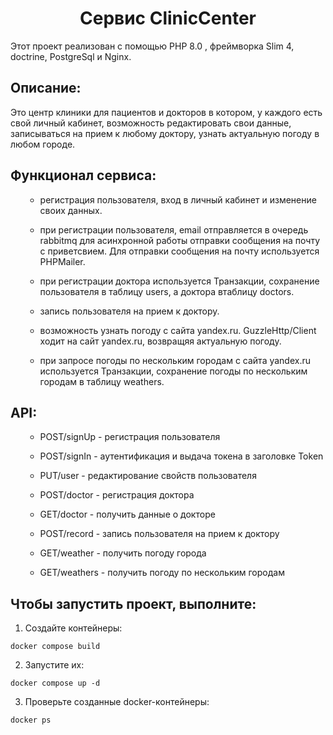  <h1 align="center">Сервис ClinicCenter</h1>
  <p> Этот проект реализован с помощью PHP 8.0 , фреймворка Slim 4, doctrine, PostgreSql и Nginx.
 <h2>Описание:</h2>
  <p> Это центр клиники для пациентов и докторов в котором, у каждого есть свой личный кабинет, возможность редактировать свои данные, записываться на прием к любому доктору, узнать актуальную погоду в любом городе.</p>
<h2>Функционал сервиса:</h2>
<ul>

- регистрация пользователя, вход в личный кабинет и изменение своих данных.

- при регистрации пользователя, email отправляется в очередь rabbitmq для асинхронной работы отправки сообщения на почту с приветсвием. Для отправки сообщения на почту используется PHPMailer.

- при регистрации доктора используется Транзакции, сохранение пользователя в таблицу users, а доктора втаблицу doctors.

- запись пользователя на прием к доктору.

- возможность узнать погоду с сайта yandex.ru. GuzzleHttp/Client ходит на сайт yandex.ru, возвращяя актуальную погоду.

- при запросе погоды по нескольким городам с сайта yandex.ru используется Транзакции, сохранение погоды по нескольким городам в таблицу weathers.



</ul>

<h2>API:</h2>
<ul>

- POST/signUp - регистрация пользователя

- POST/signIn - аутентификация и выдача токена в заголовке Token

- PUT/user - редактирование свойств пользователя

- POST/doctor - регистрация доктора

- GET/doctor - получить данные о докторе

- POST/record - запись пользователя на прием к доктору

- GET/weather - получить погоду города

- GET/weathers - получить погоду по нескольким городам

</ul>

<h2>Чтобы запустить проект, выполните:</h2>

1. Создайте контейнеры:

```docker compose build```

2. Запустите их:

```docker compose up -d```

3. Проверьте созданные docker-контейнеры:

```docker ps```
